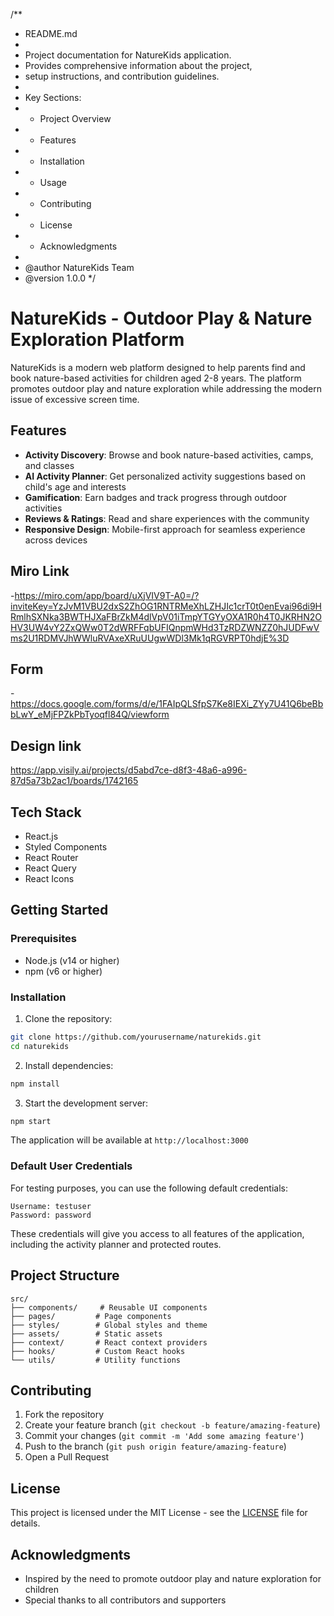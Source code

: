 /**
 * README.md
 * 
 * Project documentation for NatureKids application.
 * Provides comprehensive information about the project,
 * setup instructions, and contribution guidelines.
 * 
 * Key Sections:
 * - Project Overview
 * - Features
 * - Installation
 * - Usage
 * - Contributing
 * - License
 * - Acknowledgments
 * 
 * @author NatureKids Team
 * @version 1.0.0
 */

# NatureKids - Outdoor Play & Nature Exploration Platform

NatureKids is a modern web platform designed to help parents find and book nature-based activities for children aged 2-8 years. The platform promotes outdoor play and nature exploration while addressing the modern issue of excessive screen time.

## Features

- **Activity Discovery**: Browse and book nature-based activities, camps, and classes
- **AI Activity Planner**: Get personalized activity suggestions based on child's age and interests
- **Gamification**: Earn badges and track progress through outdoor activities
- **Reviews & Ratings**: Read and share experiences with the community
- **Responsive Design**: Mobile-first approach for seamless experience across devices
## Miro Link
-https://miro.com/app/board/uXjVIV9T-A0=/?inviteKey=YzJvM1VBU2dxS2ZhOG1RNTRMeXhLZHJIc1crT0t0enEvai96di9HRmlhSXNka3BWTHJXaFBrZkM4dlVpV01iTmpYTGYyOXA1R0h4T0JKRHN2OHV3UW4vY2ZxQWw0T2dWRFFqbUFIQnpmWHd3TzRDZWNZZ0hJUDFwVms2U1RDMVJhWWluRVAxeXRuUUgwWDl3Mk1qRGVRPT0hdjE%3D

## Form
-https://docs.google.com/forms/d/e/1FAIpQLSfpS7Ke8IEXi_ZYy7U41Q6beBbbLwY_eMjFPZkPbTyoqfl84Q/viewform

## Design link
https://app.visily.ai/projects/d5abd7ce-d8f3-48a6-a996-87d5a73b2ac1/boards/1742165

## Tech Stack

- React.js
- Styled Components
- React Router
- React Query
- React Icons

## Getting Started

### Prerequisites

- Node.js (v14 or higher)
- npm (v6 or higher)

### Installation

1. Clone the repository:
```bash
git clone https://github.com/yourusername/naturekids.git
cd naturekids
```

2. Install dependencies:
```bash
npm install
```

3. Start the development server:
```bash
npm start
```

The application will be available at `http://localhost:3000`

### Default User Credentials

For testing purposes, you can use the following default credentials:

```
Username: testuser
Password: password
```

These credentials will give you access to all features of the application, including the activity planner and protected routes.

## Project Structure

```
src/
├── components/     # Reusable UI components
├── pages/         # Page components
├── styles/        # Global styles and theme
├── assets/        # Static assets
├── context/       # React context providers
├── hooks/         # Custom React hooks
└── utils/         # Utility functions
```

## Contributing

1. Fork the repository
2. Create your feature branch (`git checkout -b feature/amazing-feature`)
3. Commit your changes (`git commit -m 'Add some amazing feature'`)
4. Push to the branch (`git push origin feature/amazing-feature`)
5. Open a Pull Request

## License

This project is licensed under the MIT License - see the [LICENSE](LICENSE) file for details.

## Acknowledgments

- Inspired by the need to promote outdoor play and nature exploration for children
- Special thanks to all contributors and supporters

